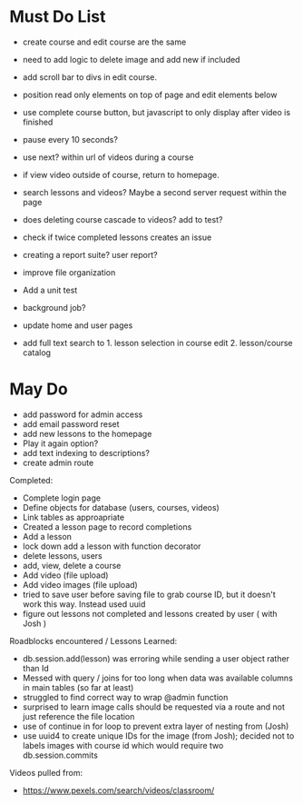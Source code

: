 # Must Do List

* create course and edit course are the same
* need to add logic to delete image and add new if included

* add scroll bar to divs in edit course.  
* position read only elements on top of page and edit elements below
 
* use complete course button, but javascript to only display after video is finished
* pause every 10 seconds?
* use next? within url of videos during a course
* if view video outside of course, return to homepage.  
* search lessons and videos?  Maybe a second server request within the page

* does deleting course cascade to videos?  add to test?
* check if twice completed lessons creates an issue
* creating a report suite?  user report?

* improve file organization
* Add a unit test
* background job?
* update home and user pages 
* add full text search to 1. lesson selection in course edit 2. lesson/course catalog

# May Do
* add password for admin access
* add email password reset
* add new lessons to the homepage
* Play it again option?
* add text indexing to descriptions?
* create admin route


Completed: 
* Complete login page
* Define objects for database (users, courses, videos)
* Link tables as approapriate
* Created a lesson page to record completions
* Add a lesson
* lock down add a lesson with function decorator
* delete lessons, users
* add, view, delete a course 
* Add video (file upload)
* Add video images (file upload)
* tried to save user before saving file to grab course ID, but it doesn't work this way.  Instead used uuid
* figure out lessons not completed and lessons created by user ( with Josh )



Roadblocks encountered / Lessons Learned: 
* db.session.add(lesson) was erroring while sending a user object rather than Id
* Messed with query / joins for too long when data was available columns in main tables (so far at least)
* struggled to find correct way to wrap @admin function
* surprised to learn image calls should be requested via a route and not just reference the file location
* use of continue in for loop to prevent extra layer of nesting from (Josh)
* use uuid4 to create unique IDs for the image (from Josh); decided not to labels images with course id which would require two db.session.commits



Videos pulled from: 
* https://www.pexels.com/search/videos/classroom/


